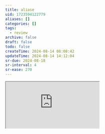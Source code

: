 ```yaml
---
title: aliase
uid: 1723594122779
aliases: []
categories: []
tags:
  - review
archive: false
draft: false
todo: false
createTime: 2024-08-14 08:08:42
updateTime: 2024-08-14 14:12:04
sr-due: 2024-08-18
sr-interval: 4
sr-ease: 270
---
```


<iframe
  class="iframe_full"
  src="https://dict.youdao.com/result?word=aliase&lang=en"
>
</iframe>
